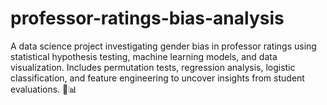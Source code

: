 # professor-ratings-bias-analysis
A data science project investigating gender bias in professor ratings using statistical hypothesis testing, machine learning models, and data visualization. Includes permutation tests, regression analysis, logistic classification, and feature engineering to uncover insights from student evaluations. 🚀📊
